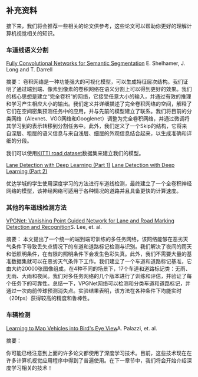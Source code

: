## 补充资料

接下来，我们将会推荐一些相关的论文供参考，这些论文可以帮助你更好的理解计算机视觉相关的知识。


### 车道线语义分割

[Fully Convolutional Networks for Semantic Segmentation](https://arxiv.org/abs/1605.06211) E. Shelhamer, J. Long and T. Darrell

摘要：
卷积网络是一种功能强大的可视化模型，可以生成特征层次结构。我们证明了通过端到端、像素到像素的卷积网络在语义分割上可以得到更好的效果。我们的核心思想是建立“完全卷积”的网络，它接受任意大小的输入，并通过有效的推理和学习产生相应大小的输出。我们定义并详细描述了完全卷积网络的空间，解释了它们在空间密集预测任务中的应用，并与先前的模型建立了联系。我们将目前的分类网络（Alexnet、VGG网络和Googlenet）调整为完全卷积网络，并通过微调将其学习到的表示转移到分割任务中。此外，我们定义了一个Skip的结构，它将来自深层、粗层的语义信息与来自浅层、细层的外观信息结合起来，以生成准确和详细的分段。

我们可以使用[KITTI road dataset](http://www.cvlibs.net/datasets/kitti/eval_road.php)数据集来建立我们的模型。



[Lane Detection with Deep Learning (Part 1)](https://towardsdatascience.com/lane-detection-with-deep-learning-part-1-9e096f3320b7)
[Lane Detection with Deep Learning (Part 2)](https://towardsdatascience.com/lane-detection-with-deep-learning-part-2-3ba559b5c5af)

优达学城的学生使用深度学习的方法进行车道线检测，最终建立了一个全卷积神经网络的模型，该神经网络可适用于各种情况的道路并且具备更快的计算速度。


### 其他的车道线检测方法

[VPGNet: Vanishing Point Guided Network for Lane and Road Marking Detection and Recognition](https://arxiv.org/abs/1710.06288)S. Lee, et. al.

摘要：
本文提出了一个统一的端到端可训练的多任务网络，该网络能够在恶劣天气条件下导致丢失点情况下的车道和道路标记检测与识别。我们解决了夜间的雨天和低照明条件，在有限的照明条件下会发生色彩失真。此外，我们不需要大量的基准数据集就可以在恶劣天气条件下工作。我们建立了一个车道和道路标记基准，它由大约20000张图像组成，在4种不同的场景下，17个车道和道路标记类：无雨、无雨、大雨和夜间。我们对多任务网络的几个版本进行了训练和评估，并验证了每个任务下的可靠性。总结一下，VPGNet网络可以检测和分类车道和道路标记，并通过一次向前传球预测消失点。实验结果表明，该方法在各种条件下均能实时（20fps）获得较高的精度和鲁棒性。


### 车辆检测

[Learning to Map Vehicles into Bird's Eye View](https://arxiv.org/abs/1706.08442)A. Palazzi, et. al.

摘要：



你可能已经注意到上面的许多论文都使用了深度学习技术。目前，这些技术现在在许多计算机视觉应用程序中得到了普遍使用。在下一章节中，我们将会开始介绍深度学习相关的技术！
